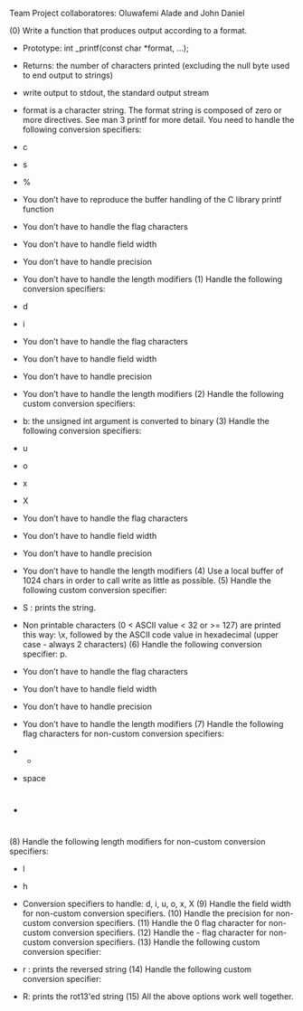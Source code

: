 Team Project 
collaboratores: Oluwafemi Alade and John Daniel




(0) Write a function that produces output according to a format.

* Prototype: int _printf(const char *format, ...);
* Returns: the number of characters printed (excluding the null byte used to end output to strings)
* write output to stdout, the standard output stream
* format is a character string. The format string is composed of zero or more directives. See man 3 printf for more detail. You need to handle the following conversion specifiers:
* c
* s
* %
* You don’t have to reproduce the buffer handling of the C library printf function
* You don’t have to handle the flag characters
* You don’t have to handle field width
* You don’t have to handle precision
* You don’t have to handle the length modifiers
(1) Handle the following conversion specifiers:

* d
* i
* You don’t have to handle the flag characters
* You don’t have to handle field width
* You don’t have to handle precision
* You don’t have to handle the length modifiers
(2) Handle the following custom conversion specifiers:

* b: the unsigned int argument is converted to binary
(3) Handle the following conversion specifiers:

* u
* o
* x
* X
* You don’t have to handle the flag characters
* You don’t have to handle field width
* You don’t have to handle precision
* You don’t have to handle the length modifiers
(4) Use a local buffer of 1024 chars in order to call write as little as possible.
(5) Handle the following custom conversion specifier:

* S : prints the string.
* Non printable characters (0 < ASCII value < 32 or >= 127) are printed this way: \x, followed by the ASCII code value in hexadecimal (upper case - always 2 characters)
(6) Handle the following conversion specifier: p.

* You don’t have to handle the flag characters
* You don’t have to handle field width
* You don’t have to handle precision
* You don’t have to handle the length modifiers
(7) Handle the following flag characters for non-custom conversion specifiers:

* +
* space
* #
(8) Handle the following length modifiers for non-custom conversion specifiers:

* l
* h
* Conversion specifiers to handle: d, i, u, o, x, X
(9) Handle the field width for non-custom conversion specifiers.
(10) Handle the precision for non-custom conversion specifiers.
(11) Handle the 0 flag character for non-custom conversion specifiers.
(12) Handle the - flag character for non-custom conversion specifiers.
(13) Handle the following custom conversion specifier:

* r : prints the reversed string
(14) Handle the following custom conversion specifier:

* R: prints the rot13'ed string
(15) All the above options work well together.
